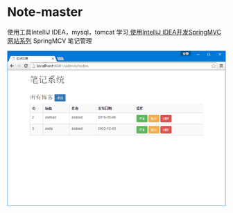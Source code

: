 # Note-master

使用工具IntelliJ IDEA，mysql，tomcat
学习[	使用IntelliJ IDEA开发SpringMVC网站系列](http://my.oschina.net/gaussik/blog/513444)
SpringMCV 笔记管理

![](https://raw.githubusercontent.com/gdmec07120731/Note-master/master/Screen/screen.png)
